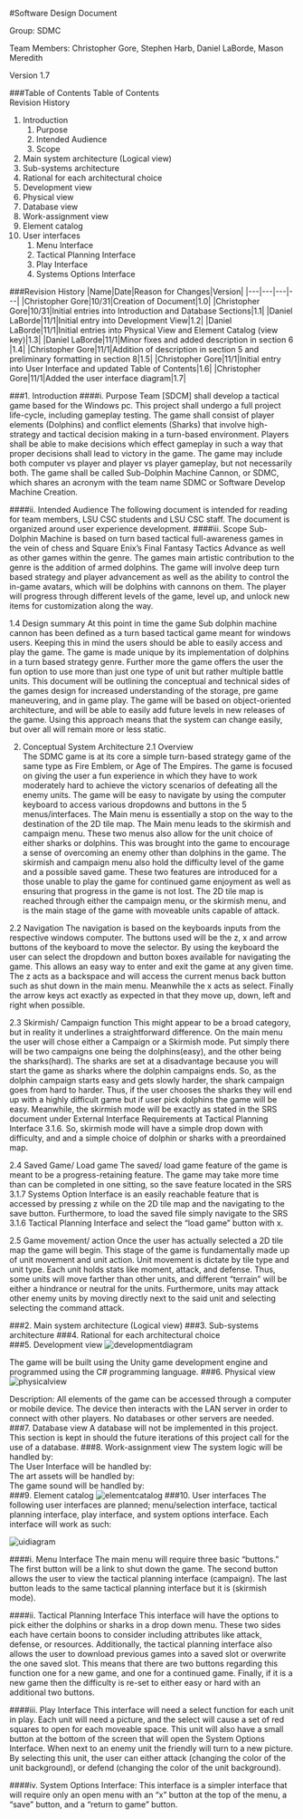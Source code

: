 #Software Design Document

Group: SDMC

Team Members: Christopher Gore, Stephen Harb, Daniel LaBorde, Mason Meredith

Version 1.7

###Table of Contents
Table of Contents  
Revision History

1. Introduction
    1. Purpose
    2. Intended Audience
    3. Scope
2. Main system architecture (Logical view)
3. Sub-systems architecture   
4. Rational for each architectural choice    
5. Development view
6. Physical view
7. Database view
8. Work-assignment view
9. Element catalog
10. User interfaces
    1. Menu Interface
    2. Tactical Planning Interface
    3. Play Interface
    4. Systems Options Interface

###Revision History
|Name|Date|Reason for Changes|Version|
|---|---|---|---|
|Christopher Gore|10/31|Creation of Document|1.0|
|Christopher Gore|10/31|Initial entries into Introduction and Database Sections|1.1|
|Daniel LaBorde|11/1|Initial entry into Development View|1.2|
|Daniel LaBorde|11/1|Initial entries into Physical View and Element Catalog (view key)|1.3|
|Daniel LaBorde|11/1|Minor fixes and added description in section 6 |1.4|
|Christopher Gore|11/1|Addition of description in section 5 and preliminary formatting in section 8|1.5|
|Christopher Gore|11/1|Initial entry into User Interface and updated Table of Contents|1.6|
|Christopher Gore|11/1|Added the user interface diagram|1.7|

###1. Introduction
####i. Purpose
Team [SDCM] shall develop a tactical game based for the Windows pc. This project shall undergo a full project life-cycle, including gameplay testing. The game shall consist of player elements (Dolphins) and conflict elements (Sharks) that involve high-strategy and tactical decision making in a turn-based environment. Players shall be able to make decisions which effect gameplay in such a way that proper decisions shall lead to victory in the game. The game may include both computer vs player and player vs player gameplay, but not necessarily both. The game shall be called Sub-Dolphin Machine Cannon, or SDMC, which shares an acronym with the team name SDMC or Software Develop Machine Creation.

####ii. Intended Audience
The following document is intended for reading for team members, LSU CSC students and LSU CSC staff. The document is organized around user experience development.
####iii. Scope
Sub-Dolphin Machine is based on turn based tactical full-awareness games in the vein of chess and Square Enix’s Final Fantasy Tactics Advance as well as other games within the genre. The games main artistic contribution to the genre is the addition of armed dolphins. The game will involve deep turn based strategy and player advancement as well as the ability to control the in-game avatars, which will be dolphins with cannons on them. The player will progress through different levels of the game, level up, and unlock new items for customization along the way.

1.4 Design summary 
	At this point in time the game Sub dolphin machine cannon has been defined as a turn based tactical game meant for windows users. Keeping this in mind the users should be able to easily access and play the game. The game is made unique by its implementation of dolphins in a turn based strategy genre. Further more the game offers the user the fun option to use more than just one type of unit but rather multiple battle units. This document will be outlining the conceptual and technical sides of the games design for increased understanding of the storage, pre game maneuvering, and in game play. The game will be based on object-oriented architecture, and will be able to easily add future levels in new releases of the game. Using this approach means that the system can change easily, but over all will remain more or less static. 


2. Conceptual System Architecture 
2.1 Overview  
The SDMC game is at its core a simple turn-based strategy game of the same type as Fire Emblem, or Age of The Empires. The game is focused on giving the user a fun experience in which they have to work moderately hard to achieve the victory scenarios of defeating all the enemy units. The game will be easy to navigate by using the computer keyboard to access various dropdowns and buttons in the 5 menus/interfaces. The Main menu is essentially a stop on the way to the destination of the 2D tile map. The Main menu leads to the skirmish and campaign menu.  These two menus also allow for the unit choice of either sharks or dolphins. This was brought into the game to encourage a sense of overcoming an enemy other than dolphins in the game. The skirmish and campaign menu also hold the difficulty level of the game and a possible saved game. These two features are introduced for a those unable to play the game for continued game enjoyment as well as ensuring that progress in the game is not lost. The 2D tile map is reached through either the campaign menu, or the skirmish menu, and is the main stage of the game with moveable units capable of attack. 

2.2 Navigation 
	The navigation is based on the keyboards inputs from the respective windows computer. The buttons used will be the z, x and arrow buttons of the keyboard to move the selector. By using the keyboard the user can select the dropdown and button boxes available for navigating the game. This allows an easy way to enter and exit the game at any given time. The z acts as a backspace and will access the current menus back button such as shut down in the main menu. Meanwhile the x acts as select. Finally the arrow keys act exactly as expected in that they move up, down, left and right when possible. 

2.3 Skirmish/ Campaign function
	This might appear to be a broad category, but in reality it underlines a straightforward difference. On the main menu the user will chose either a Campaign or a Skirmish mode. Put simply there will be two campaigns one being the dolphins(easy), and the other being the sharks(hard). The sharks are set at a disadvantage because you will start the game as sharks where the dolphin campaigns ends. So, as the dolphin campaign starts easy and gets slowly harder, the shark campaign goes from hard to harder. Thus, if the user chooses the sharks they will end up with a highly difficult game but if user pick dolphins the game will be easy. Meanwhile, the skirmish mode will be exactly as stated in the SRS document under External Interface Requirements at Tactical Planning Interface 3.1.6. So, skirmish mode will have a simple drop down with difficulty, and and a simple choice of dolphin or sharks with a preordained map. 


2.4 Saved Game/ Load game
	The saved/ load game feature of the game is meant to be a progress-retaining feature. The game may take more time than can be completed in one sitting, so the save feature located in the SRS 3.1.7 Systems Option Interface is an easily reachable feature that is accessed by pressing z while on the 2D tile map and the navigating to the save button. Furthermore, to load the saved file simply navigate to the SRS 3.1.6 Tactical Planning Interface and select the “load game” button with x.

2.5 Game movement/ action
Once the user has actually selected a 2D tile map the game will begin. This stage of the game is fundamentally made up of unit movement and unit action. Unit movement is dictate by tile type and unit type. Each unit holds stats like moment, attack, and defense. Thus, some units will move farther than other units, and different “terrain” will be either a hindrance or neutral for the units. Furthermore, units may attack other enemy units by moving directly next to the said unit and selecting selecting the command attack. 

###2. Main system architecture (Logical view)
###3. Sub-systems architecture 
###4. Rational for each architectural choice    
###5. Development view
![developmentdiagram](https://cloud.githubusercontent.com/assets/22534157/19913109/990cb0ea-a06d-11e6-907c-7ffbb4abeff4.png)

The game will be built using the Unity game development engine and programmed using the C# programming language. 
###6. Physical view
![physicalview](https://cloud.githubusercontent.com/assets/22534157/19913205/69c45eea-a06e-11e6-8761-6b277f97ec00.png)

Description: All elements of the game can be accessed through a computer or mobile device. The device then interacts with the LAN server in order to connect with other players. No databases or other servers are needed. 
###7. Database view
A database will not be implemented in this project.  This section is kept in should the future iterations of this project call for the use of a database.
###8. Work-assignment view
The system logic will be handled by:  
The User Interface will be handled by:  
The art assets will be handled by:  
The game sound will be handled by:  
###9. Element catalog
![elementcatalog](https://cloud.githubusercontent.com/assets/22534157/19913211/7206a266-a06e-11e6-866b-cd8abd39e8aa.png)
###10. User interfaces
The following user interfaces are planned; menu/selection interface, tactical planning interface, play interface, and system options interface. 
Each interface will work as such:

![uidiagram](https://cloud.githubusercontent.com/assets/22534157/19916626/cb7c2ae4-a089-11e6-90dc-a7ebc9f5d121.png)

####i. Menu Interface
The main menu will require three basic “buttons.” The first button will be a link to shut down the game. The second button allows the user to view the tactical planning interface (campaign). The last button leads to the same tactical planning interface but it is (skirmish mode).

####ii. Tactical Planning Interface
This interface will have the options to pick either the dolphins or sharks in a drop down menu. These two sides each have certain boons to consider including attributes like attack, defense, or resources. Additionally, the tactical planning interface also allows the user to download previous games into a saved slot or overwrite the one saved slot.  This means that there are two buttons regarding this function one for a new game, and one for a continued game.  Finally, if it is a new game then the difficulty is re-set to either easy or hard with an additional two buttons. 

####iii. Play Interface
This interface will need a select function for each unit in play. Each unit will need a picture, and the select will cause a set of red squares to open for each moveable space. This unit will also have a small button at the bottom of the screen that will open the System Options Interface. When next to an enemy unit the friendly will turn to a new picture. By selecting this unit, the user can either attack (changing the color of the unit background), or defend (changing the color of the unit background). 

####iv. System Options Interface: 
This interface is a simpler interface that will require only an open menu with an “x” button at the top of the menu, a “save” button, and a “return to game” button.
